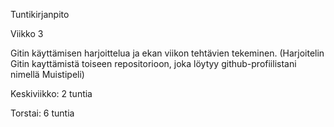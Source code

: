 Tuntikirjanpito

Viikko 3

Gitin käyttämisen harjoittelua ja ekan viikon tehtävien tekeminen.
(Harjoitelin Gitin kayttämistä toiseen repositorioon, joka löytyy github-profiilistani nimellä Muistipeli)

Keskiviikko: 2 tuntia

Torstai: 6 tuntia
